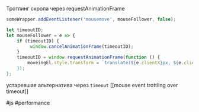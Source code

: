 Тротлинг скрола через requestAnimationFrame
```js
someWrapper.addEventListener('mousemove', mouseFollower, false);

let timeoutID;
let mouseFollower = e => {                
	if (timeoutID) {
		 window.cancelAnimationFrame(timeoutID);
	}  
	timeoutID = window.requestAnimationFrame(function () {
		moveingEl.style.transform = `translate(${e.clientX}px, ${e.clientY)`;
	});
};
```

устаревшая альтернатива через `timeout` [[mouse event trottling over timeout]]

#js #performance 